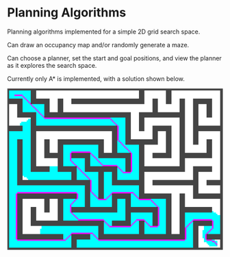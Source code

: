 # Planning Algorithms

Planning algorithms implemented for a simple 2D grid search space.

Can draw an occupancy map and/or randomly generate a maze.

Can choose a planner, set the start and goal positions, and view the planner as it explores the search space.

Currently only A* is implemented, with a solution shown below.

![a star solution](a_star.png)
